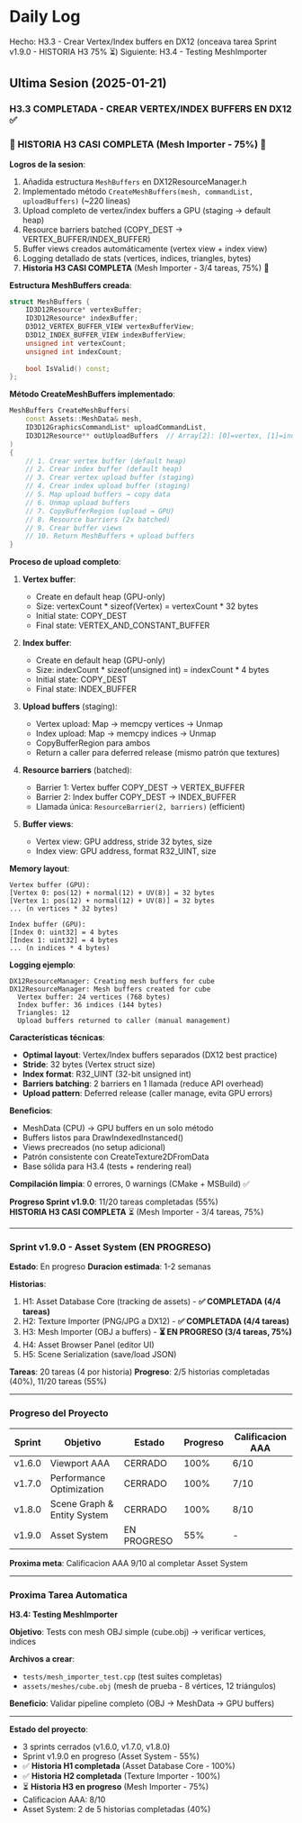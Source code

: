 ﻿# Daily Log

Hecho: H3.3 - Crear Vertex/Index buffers en DX12 (onceava tarea Sprint v1.9.0 - HISTORIA H3 75% ⏳)
Siguiente: H3.4 - Testing MeshImporter

## Ultima Sesion (2025-01-21)

### H3.3 COMPLETADA - CREAR VERTEX/INDEX BUFFERS EN DX12 ✅
### 🚀 HISTORIA H3 CASI COMPLETA (Mesh Importer - 75%) 🚀

**Logros de la sesion**:
1. Añadida estructura `MeshBuffers` en DX12ResourceManager.h
2. Implementado método `CreateMeshBuffers(mesh, commandList, uploadBuffers)` (~220 líneas)
3. Upload completo de vertex/index buffers a GPU (staging → default heap)
4. Resource barriers batched (COPY_DEST → VERTEX_BUFFER/INDEX_BUFFER)
5. Buffer views creados automáticamente (vertex view + index view)
6. Logging detallado de stats (vertices, indices, triangles, bytes)
7. **Historia H3 CASI COMPLETA** (Mesh Importer - 3/4 tareas, 75%) 🚀

**Estructura MeshBuffers creada**:
```cpp
struct MeshBuffers {
    ID3D12Resource* vertexBuffer;
    ID3D12Resource* indexBuffer;
    D3D12_VERTEX_BUFFER_VIEW vertexBufferView;
    D3D12_INDEX_BUFFER_VIEW indexBufferView;
    unsigned int vertexCount;
    unsigned int indexCount;
    
    bool IsValid() const;
};
```

**Método CreateMeshBuffers implementado**:
```cpp
MeshBuffers CreateMeshBuffers(
    const Assets::MeshData& mesh,
    ID3D12GraphicsCommandList* uploadCommandList,
    ID3D12Resource** outUploadBuffers  // Array[2]: [0]=vertex, [1]=index
)
{
    // 1. Crear vertex buffer (default heap)
    // 2. Crear index buffer (default heap)
    // 3. Crear vertex upload buffer (staging)
    // 4. Crear index upload buffer (staging)
    // 5. Map upload buffers → copy data
    // 6. Unmap upload buffers
    // 7. CopyBufferRegion (upload → GPU)
    // 8. Resource barriers (2x batched)
    // 9. Crear buffer views
    // 10. Return MeshBuffers + upload buffers
}
```

**Proceso de upload completo**:
1. **Vertex buffer**:
   - Create en default heap (GPU-only)
   - Size: vertexCount * sizeof(Vertex) = vertexCount * 32 bytes
   - Initial state: COPY_DEST
   - Final state: VERTEX_AND_CONSTANT_BUFFER

2. **Index buffer**:
   - Create en default heap (GPU-only)
   - Size: indexCount * sizeof(unsigned int) = indexCount * 4 bytes
   - Initial state: COPY_DEST
   - Final state: INDEX_BUFFER

3. **Upload buffers** (staging):
   - Vertex upload: Map → memcpy vertices → Unmap
   - Index upload: Map → memcpy indices → Unmap
   - CopyBufferRegion para ambos
   - Return a caller para deferred release (mismo patrón que textures)

4. **Resource barriers** (batched):
   - Barrier 1: Vertex buffer COPY_DEST → VERTEX_BUFFER
   - Barrier 2: Index buffer COPY_DEST → INDEX_BUFFER
   - Llamada única: `ResourceBarrier(2, barriers)` (efficient)

5. **Buffer views**:
   - Vertex view: GPU address, stride 32 bytes, size
   - Index view: GPU address, format R32_UINT, size

**Memory layout**:
```
Vertex buffer (GPU):
[Vertex 0: pos(12) + normal(12) + UV(8)] = 32 bytes
[Vertex 1: pos(12) + normal(12) + UV(8)] = 32 bytes
... (n vertices * 32 bytes)

Index buffer (GPU):
[Index 0: uint32] = 4 bytes
[Index 1: uint32] = 4 bytes
... (n indices * 4 bytes)
```

**Logging ejemplo**:
```
DX12ResourceManager: Creating mesh buffers for cube
DX12ResourceManager: Mesh buffers created for cube
  Vertex buffer: 24 vertices (768 bytes)
  Index buffer: 36 indices (144 bytes)
  Triangles: 12
  Upload buffers returned to caller (manual management)
```

**Características técnicas**:
- **Optimal layout**: Vertex/Index buffers separados (DX12 best practice)
- **Stride**: 32 bytes (Vertex struct size)
- **Index format**: R32_UINT (32-bit unsigned int)
- **Barriers batching**: 2 barriers en 1 llamada (reduce API overhead)
- **Upload pattern**: Deferred release (caller manage, evita GPU errors)

**Beneficios**:
- MeshData (CPU) → GPU buffers en un solo método
- Buffers listos para DrawIndexedInstanced()
- Views precreados (no setup adicional)
- Patrón consistente con CreateTexture2DFromData
- Base sólida para H3.4 (tests + rendering real)

**Compilación limpia**: 0 errores, 0 warnings (CMake + MSBuild) ✅

**Progreso Sprint v1.9.0**: 11/20 tareas completadas (55%)  
**HISTORIA H3 CASI COMPLETA** ⏳ (Mesh Importer - 3/4 tareas, 75%)

---

### Sprint v1.9.0 - Asset System (EN PROGRESO)

**Estado**: En progreso
**Duracion estimada**: 1-2 semanas

**Historias**:
1. H1: Asset Database Core (tracking de assets) - **✅ COMPLETADA (4/4 tareas)**
2. H2: Texture Importer (PNG/JPG a DX12) - **✅ COMPLETADA (4/4 tareas)**
3. H3: Mesh Importer (OBJ a buffers) - **⏳ EN PROGRESO (3/4 tareas, 75%)**
4. H4: Asset Browser Panel (editor UI)
5. H5: Scene Serialization (save/load JSON)

**Tareas**: 20 tareas (4 por historia)
**Progreso**: 2/5 historias completadas (40%), 11/20 tareas (55%)

---

### Progreso del Proyecto

| Sprint | Objetivo | Estado | Progreso | Calificacion AAA |
|--------|----------|--------|----------|------------------|
| v1.6.0 | Viewport AAA | CERRADO | 100% | 6/10 |
| v1.7.0 | Performance Optimization | CERRADO | 100% | 7/10 |
| v1.8.0 | Scene Graph & Entity System | CERRADO | 100% | 8/10 |
| v1.9.0 | Asset System | EN PROGRESO | 55% | - |

**Proxima meta**: Calificacion AAA 9/10 al completar Asset System

---

### Proxima Tarea Automatica

**H3.4: Testing MeshImporter**

**Objetivo**: Tests con mesh OBJ simple (cube.obj) → verificar vertices, indices

**Archivos a crear**: 
- `tests/mesh_importer_test.cpp` (test suites completas)
- `assets/meshes/cube.obj` (mesh de prueba - 8 vértices, 12 triángulos)

**Beneficio**: Validar pipeline completo (OBJ → MeshData → GPU buffers)

---

**Estado del proyecto**: 
- 3 sprints cerrados (v1.6.0, v1.7.0, v1.8.0)
- Sprint v1.9.0 en progreso (Asset System - 55%)
- ✅ **Historia H1 completada** (Asset Database Core - 100%)
- ✅ **Historia H2 completada** (Texture Importer - 100%)
- ⏳ **Historia H3 en progreso** (Mesh Importer - 75%)
- Calificacion AAA: 8/10
- Asset System: 2 de 5 historias completadas (40%)


